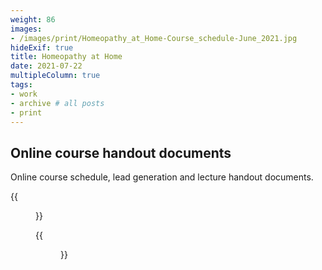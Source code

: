 ```yaml
---
weight: 86
images:
- /images/print/Homeopathy_at_Home-Course_schedule-June_2021.jpg
hideExif: true
title: Homeopathy at Home
date: 2021-07-22
multipleColumn: true
tags:
- work
- archive # all posts
- print
---
```


## Online course handout documents

Online course schedule, lead generation and lecture handout documents.

{{<figure src="/img/print/Homeopathy_at_Home-course_schedule.jpg" title="Course schedule">}}

{{<figure src="/img/print/Homeopathy_at_Home-lead_generation.jpg" title="Lead-generation document">}}
